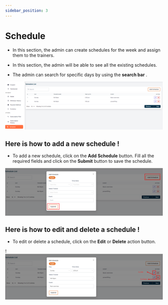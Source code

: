 ```yaml
---
sidebar_position: 3
---
```


# Schedule


- In this section, the admin can create schedules for the week and assign them to the trainers.

- In this section, the admin will be able to see all the existing schedules.

- The admin can search for specific days by using the **search bar** .


![Schedule](./img/2.png)

## Here is how to add a new schedule !

- To add a new schedule, click on the **Add Schedule** button. Fill all the required fields and click on the **Submit** button to save the schedule.
<!-- image -->
![Add Schedule](./img/3.png)


## Here is how to edit and delete a schedule !


- To edit or delete a schedule, click on the **Edit** or **Delete** action button.

!![Edit Schedule](./img/4.png)
